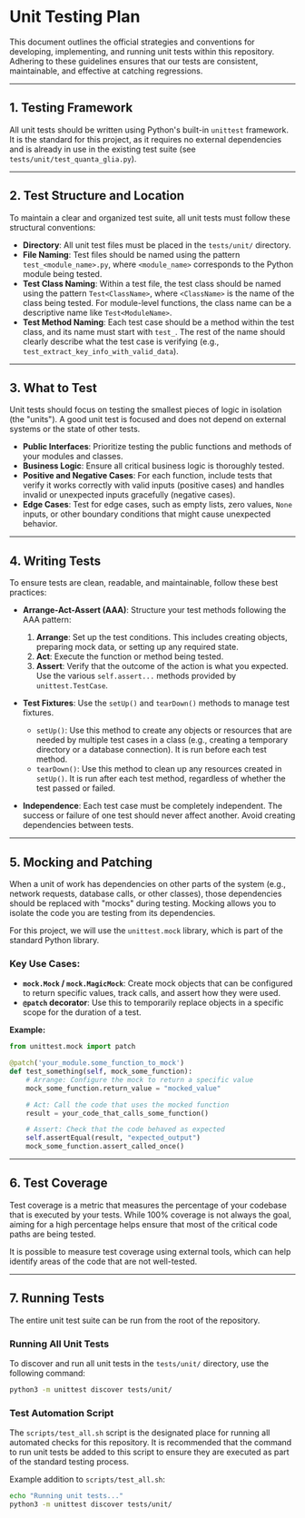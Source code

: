 # Unit Testing Plan

This document outlines the official strategies and conventions for developing, implementing, and running unit tests within this repository. Adhering to these guidelines ensures that our tests are consistent, maintainable, and effective at catching regressions.

---

## 1. Testing Framework

All unit tests should be written using Python's built-in `unittest` framework. It is the standard for this project, as it requires no external dependencies and is already in use in the existing test suite (see `tests/unit/test_quanta_glia.py`).

---

## 2. Test Structure and Location

To maintain a clear and organized test suite, all unit tests must follow these structural conventions:

-   **Directory**: All unit test files must be placed in the `tests/unit/` directory.
-   **File Naming**: Test files should be named using the pattern `test_<module_name>.py`, where `<module_name>` corresponds to the Python module being tested.
-   **Test Class Naming**: Within a test file, the test class should be named using the pattern `Test<ClassName>`, where `<ClassName>` is the name of the class being tested. For module-level functions, the class name can be a descriptive name like `Test<ModuleName>`.
-   **Test Method Naming**: Each test case should be a method within the test class, and its name must start with `test_`. The rest of the name should clearly describe what the test case is verifying (e.g., `test_extract_key_info_with_valid_data`).

---

## 3. What to Test

Unit tests should focus on testing the smallest pieces of logic in isolation (the "units"). A good unit test is focused and does not depend on external systems or the state of other tests.

-   **Public Interfaces**: Prioritize testing the public functions and methods of your modules and classes.
-   **Business Logic**: Ensure all critical business logic is thoroughly tested.
-   **Positive and Negative Cases**: For each function, include tests that verify it works correctly with valid inputs (positive cases) and handles invalid or unexpected inputs gracefully (negative cases).
-   **Edge Cases**: Test for edge cases, such as empty lists, zero values, `None` inputs, or other boundary conditions that might cause unexpected behavior.

---

## 4. Writing Tests

To ensure tests are clean, readable, and maintainable, follow these best practices:

-   **Arrange-Act-Assert (AAA)**: Structure your test methods following the AAA pattern:
    1.  **Arrange**: Set up the test conditions. This includes creating objects, preparing mock data, or setting up any required state.
    2.  **Act**: Execute the function or method being tested.
    3.  **Assert**: Verify that the outcome of the action is what you expected. Use the various `self.assert...` methods provided by `unittest.TestCase`.

-   **Test Fixtures**: Use the `setUp()` and `tearDown()` methods to manage test fixtures.
    -   `setUp()`: Use this method to create any objects or resources that are needed by multiple test cases in a class (e.g., creating a temporary directory or a database connection). It is run before each test method.
    -   `tearDown()`: Use this method to clean up any resources created in `setUp()`. It is run after each test method, regardless of whether the test passed or failed.

-   **Independence**: Each test case must be completely independent. The success or failure of one test should never affect another. Avoid creating dependencies between tests.

---

## 5. Mocking and Patching

When a unit of work has dependencies on other parts of the system (e.g., network requests, database calls, or other classes), those dependencies should be replaced with "mocks" during testing. Mocking allows you to isolate the code you are testing from its dependencies.

For this project, we will use the `unittest.mock` library, which is part of the standard Python library.

### Key Use Cases:

-   **`mock.Mock` / `mock.MagicMock`**: Create mock objects that can be configured to return specific values, track calls, and assert how they were used.
-   **`@patch` decorator**: Use this to temporarily replace objects in a specific scope for the duration of a test.

**Example:**
```python
from unittest.mock import patch

@patch('your_module.some_function_to_mock')
def test_something(self, mock_some_function):
    # Arrange: Configure the mock to return a specific value
    mock_some_function.return_value = "mocked_value"

    # Act: Call the code that uses the mocked function
    result = your_code_that_calls_some_function()

    # Assert: Check that the code behaved as expected
    self.assertEqual(result, "expected_output")
    mock_some_function.assert_called_once()
```

---

## 6. Test Coverage

Test coverage is a metric that measures the percentage of your codebase that is executed by your tests. While 100% coverage is not always the goal, aiming for a high percentage helps ensure that most of the critical code paths are being tested.

It is possible to measure test coverage using external tools, which can help identify areas of the code that are not well-tested.

---

## 7. Running Tests

The entire unit test suite can be run from the root of the repository.

### Running All Unit Tests

To discover and run all unit tests in the `tests/unit/` directory, use the following command:

```bash
python3 -m unittest discover tests/unit/
```

### Test Automation Script

The `scripts/test_all.sh` script is the designated place for running all automated checks for this repository. It is recommended that the command to run unit tests be added to this script to ensure they are executed as part of the standard testing process.

Example addition to `scripts/test_all.sh`:
```bash
echo "Running unit tests..."
python3 -m unittest discover tests/unit/
```
